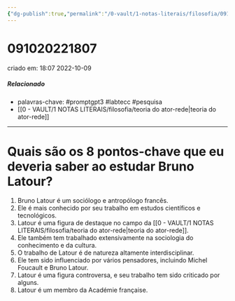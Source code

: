 ```yaml
---
{"dg-publish":true,"permalink":"/0-vault/1-notas-literais/filosofia/091020221807/","tags":["promptgpt3","labtecc","pesquisa"],"dgHomeLink":true,"dgShowLocalGraph":true,"dgShowFileTree":true,"noteIcon":""}
---
```


# 091020221807
criado em: 18:07 2022-10-09

##### Relacionado
- palavras-chave: #promptgpt3 #labtecc #pesquisa 
- [[0 - VAULT/1 NOTAS LITERAIS/filosofia/teoria do ator-rede\|teoria do ator-rede]]
---
# Quais são os 8 pontos-chave que eu deveria saber ao estudar Bruno Latour?

1. Bruno Latour é um sociólogo e antropólogo francês.
2. Ele é mais conhecido por seu trabalho em estudos científicos e tecnológicos.
3. Latour é uma figura de destaque no campo da [[0 - VAULT/1 NOTAS LITERAIS/filosofia/teoria do ator-rede\|teoria do ator-rede]].
4. Ele também tem trabalhado extensivamente na sociologia do conhecimento e da cultura.
5. O trabalho de Latour é de natureza altamente interdisciplinar.
6. Ele tem sido influenciado por vários pensadores, incluindo Michel Foucault e Bruno Latour.
7. Latour é uma figura controversa, e seu trabalho tem sido criticado por alguns.
8. Latour é um membro da Académie française.

